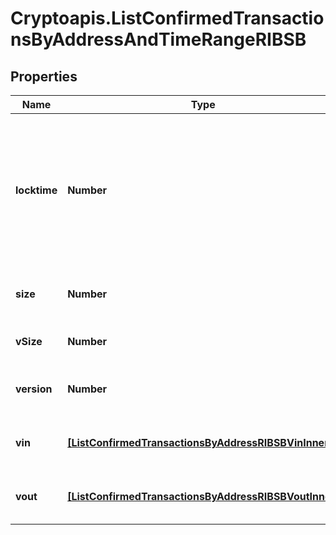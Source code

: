# Cryptoapis.ListConfirmedTransactionsByAddressAndTimeRangeRIBSB

## Properties

Name | Type | Description | Notes
------------ | ------------- | ------------- | -------------
**locktime** | **Number** | Represents the locktime on the transaction on the specific blockchain, i.e. the blockheight at which the transaction is valid. | 
**size** | **Number** | Represents the total size of this transaction. | 
**vSize** | **Number** | Defines the transaction&#39;s virtual size. | 
**version** | **Number** | Defines the version of the transaction. | 
**vin** | [**[ListConfirmedTransactionsByAddressRIBSBVinInner]**](ListConfirmedTransactionsByAddressRIBSBVinInner.md) | Represents the transaction inputs. | 
**vout** | [**[ListConfirmedTransactionsByAddressRIBSBVoutInner]**](ListConfirmedTransactionsByAddressRIBSBVoutInner.md) | Represents the transaction outputs. | 


